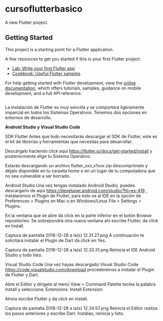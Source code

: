 # cursoflutterbasico

A new Flutter project.

## Getting Started

This project is a starting point for a Flutter application.

A few resources to get you started if this is your first Flutter project:

- [Lab: Write your first Flutter app](https://docs.flutter.dev/get-started/codelab)
- [Cookbook: Useful Flutter samples](https://docs.flutter.dev/cookbook)

For help getting started with Flutter development, view the
[online documentation](https://docs.flutter.dev/), which offers tutorials,
samples, guidance on mobile development, and a full API reference.

## 
La instalación de Flutter es muy sencilla y se comportará ligeramente imparcial en todos los Sistemas Operativos. Tenemos dos opciones en entornos de desarrollo.

**Android Studio y Visual Studio Code**

SDK Flutter
Antes que todo necesitarás descargar el SDK de Flutter, este es el kit de librerías y herramientas que necesitas para desarrollar.

Descárgalo haciendo click aquí https://flutter.io/docs/get-started/install y posteriormente elige tu Sistema Operativo.

Estarás descargando un archivo flutter_xxx_v1xxx.zip descomprímelo y déjalo disponible en tu carpeta home o en un lugar de tu computadora que no sea vulnerable a ser borrado.

Android Studio
Una vez tengas instalado Android Studio, puedes descargarlo de aquí https://developer.android.com/studio/?hl=es-419 , instalaremos el Plugin de Flutter, para esto ve al IDE en la opción de Preferences > Plugins en Mac o en Windows/Linux File > Settings > Plugins.

En la ventana que se abre da click en la parte inferior en el botón Browse repositories. Se sobrepondrá otra nueva ventana ahí escribe Flutter, da click en Install.

Captura de pantalla 2018-12-28 a la(s) 12.31.27.png
A continuación te solicitará instalar el Plugin de Dart da click en Yes.

Captura de pantalla 2018-12-28 a la(s) 12.33.31.png
Reinicia el IDE Android Studio y todo listo.

Visual Studio Code
Una vez hayas descargado Visual Studio Code https://code.visualstudio.com/download procederemos a instalar el Plugin de Flutter y Dart.

Abre el Editor y dirígete al menú View > Command Palette teclea la palabra install y selecciona: Extensions: Install Extension

Ahora escribe Flutter y da click en install.

Captura de pantalla 2018-12-28 a la(s) 12.34.57.png
Reinicia el Editor realiza los pasos anteriores y escribe Dart. Instálao, reinicia y listo.